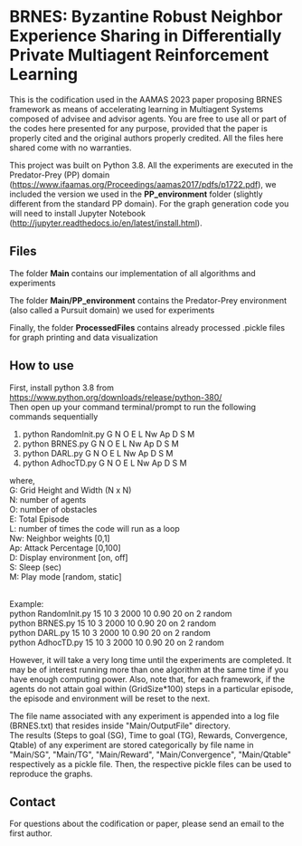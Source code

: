 # BRNES: Byzantine Robust Neighbor Experience Sharing in Differentially Private Multiagent Reinforcement Learning

This is the codification used in the AAMAS 2023 paper proposing BRNES framework as means of accelerating learning in Multiagent Systems composed of advisee and advisor agents. You are free to use all or part of the codes here presented for any purpose, provided that the paper is properly cited and the original authors properly credited. All the files here shared come with no warranties.


This project was built on Python 3.8. All the experiments are executed in the Predator-Prey (PP) domain (https://www.ifaamas.org/Proceedings/aamas2017/pdfs/p1722.pdf), we included the version we used in the **PP_environment** folder (slightly different from the standard PP domain). For the graph generation code you will need to install Jupyter Notebook (http://jupyter.readthedocs.io/en/latest/install.html).

## Files
The folder **Main** contains our implementation of all algorithms and experiments

The folder **Main/PP_environment** contains the Predator-Prey environment (also called a Pursuit domain) we used for experiments

Finally, the folder **ProcessedFiles** contains already processed .pickle files for graph printing and data visualization

## How to use <br />
First, install python 3.8 from https://www.python.org/downloads/release/python-380/ <br />
Then open up your command terminal/prompt to run the following commands sequentially
1. python RandomInit.py G N O E L Nw Ap D S M   <br />
2. python BRNES.py G N O E L Nw Ap D S M   <br />
3. python DARL.py G N O E L Nw Ap D S M   <br />
4. python AdhocTD.py G N O E L Nw Ap D S M   <br />

where, <br />
G: Grid Height and Width (N x N)<br />
N: number of agents <br />
O: number of obstacles <br />
E: Total Episode <br />
L: number of times the code will run as a loop <br />
Nw: Neighbor weights [0,1] <br />
Ap: Attack Percentage [0,100] <br />
D: Display environment [on, off] <br />
S: Sleep (sec) <br />
M: Play mode [random, static]<br /><br />

Example: <br />
python RandomInit.py 15 10 3 2000 10 0.90 20 on 2 random  <br />
python BRNES.py 15 10 3 2000 10 0.90 20 on 2 random  <br />
python DARL.py 15 10 3 2000 10 0.90 20 on 2 random  <br />
python AdhocTD.py 15 10 3 2000 10 0.90 20 on 2 random  <br />

         
However, it will take a very long time until the experiments are completed. It may be of interest running more than one algorithm at the same time if you have enough computing power. Also, note that, for each framework, if the agents do not attain goal within (GridSize*100) steps in a particular episode, the episode and environment will be reset to the next.

The file name associated with any experiment is appended into a log file (BRNES.txt) that resides inside "Main/OutputFile" directory.<br />
The results (Steps to goal (SG), Time to goal (TG), Rewards, Convergence, Qtable) of any experiment are stored categorically by file name in "Main/SG", "Main/TG", "Main/Reward", "Main/Convergence", "Main/Qtable" respectively as a pickle file. Then, the respective pickle files can be used to reproduce the graphs.


## Contact
For questions about the codification or paper, please send an email to the first author.
